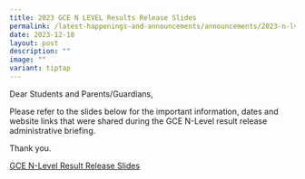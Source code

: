 ```yaml
---
title: 2023 GCE N LEVEL Results Release Slides
permalink: /latest-happenings-and-announcements/announcements/2023-n-lvl-slides/
date: 2023-12-18
layout: post
description: ""
image: ""
variant: tiptap
---
```

<p>Dear Students and Parents/Guardians,</p><p>Please refer to the slides below for the important information, dates and website links that were shared during the GCE N-Level result release administrative briefing.</p><p>Thank you.</p><p></p><p><a href="/files/2023/N_Level_Results_Release_2023_Slides_for_18_Dec__For_School_Website_.pdf" rel="noopener noreferrer nofollow" target="_blank">GCE N-Level Result Release Slides</a></p>